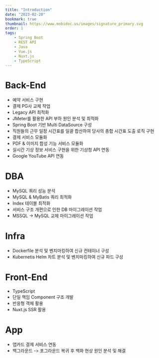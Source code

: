 ```yaml
---
title: "Introduction"
date: "2023-02-20"
bookmark: true
thumbnail: https://www.mobidoc.us/images/signature_primary.svg
order: 1
tags:
    - Spring Boot
    - REST API
    - Java
    - Vue.js
    - Nuxt.js
    - TypeScript
---
```


# Back-End

- 예약 서비스 구현
- 결제 PG사 교체 작업
- Legacy API 최적화
- JMeter를 활용한 API 부하 원인 분석 및 최적화
- Spring Boot 기반 Multi DataSource 구성
- 직원들의 근무 일정 시간표를 일괄 합산하여 당사의 총합 시간표 도출 로직 구현
- 결제 서비스 모듈화
- PDF & 이미지 합성 기능 서비스 모듈화
- 실시간 기상 정보 서비스 구현을 위한 기상청 API 연동
- Google YouTube API 연동

# DBA

- MySQL 쿼리 성능 분석
- MySQL & MyBatis 쿼리 최적화
- Index 테이블 최적화
- 서비스 구조 개편으로 인한 DB 마이그레이션 작업
- MSSQL -> MySQL 교체 마이그레이션 작업

# Infra

- Dockerfile 분석 및 벤치마킹하여 신규 컨테이너 구성
- Kubernetis Helm 차트 분석 및 벤치마킹하여 신규 파드 구성

# Front-End

- TypeScript
- 단일 책임 Component 구조 개발
- 반응형 객체 활용
- Nuxt.js SSR 활용

# App

- 앱카드 결제 서비스 연동
- 백그라운드 -> 포그라운드 복귀 후 백화 현상 원인 분석 및 해결
